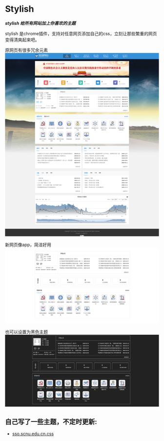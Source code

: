 # Stylish
***stylish 给所有网站加上你喜欢的主题***

stylish 是chrome插件，支持对任意网页添加自己的css，立刻让那些繁重的网页变得清爽起来吧。

原网页有很多冗余元素
![原网页](/link/github/pic/stylish-old.png)

新网页像app，简洁好用
![新网页](/link/github/pic/stylish-new.png)

也可以设置为黑色主题
![新网页](/link/github/pic/stylish-new-black.png)

## 自己写了一些主题，不定时更新:
- [sso.scnu.edu.cn.css](/link/github/css/sso.scnu.edu.cn.css)
